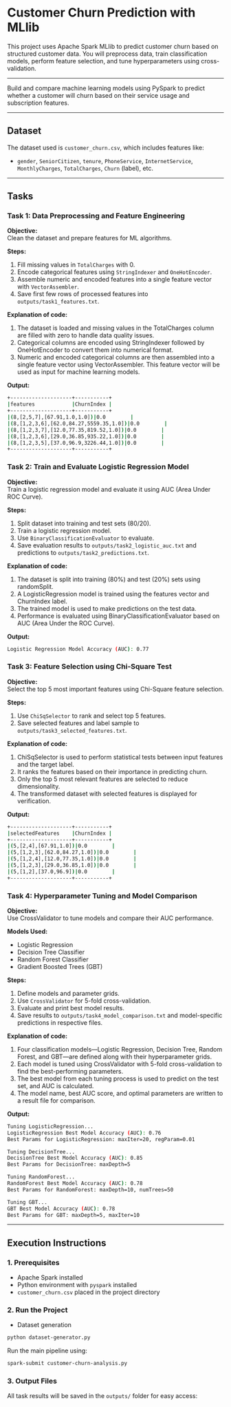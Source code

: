 # Customer Churn Prediction with MLlib

This project uses Apache Spark MLlib to predict customer churn based on structured customer data. You will preprocess data, train classification models, perform feature selection, and tune hyperparameters using cross-validation.

---

Build and compare machine learning models using PySpark to predict whether a customer will churn based on their service usage and subscription features.

---

## Dataset

The dataset used is `customer_churn.csv`, which includes features like:

- `gender`, `SeniorCitizen`, `tenure`, `PhoneService`, `InternetService`, `MonthlyCharges`, `TotalCharges`, `Churn` (label), etc.

---

## Tasks

### Task 1: Data Preprocessing and Feature Engineering

**Objective:**  
Clean the dataset and prepare features for ML algorithms.

**Steps:**
1. Fill missing values in `TotalCharges` with 0.
2. Encode categorical features using `StringIndexer` and `OneHotEncoder`.
3. Assemble numeric and encoded features into a single feature vector with `VectorAssembler`.
4. Save first few rows of processed features into `outputs/task1_features.txt`.

**Explanation of code:**
1. The dataset is loaded and missing values in the TotalCharges column are filled with zero to handle data quality issues.
2. Categorical columns are encoded using StringIndexer followed by OneHotEncoder to convert them into numerical format.
3. Numeric and encoded categorical columns are then assembled into a single feature vector using VectorAssembler.
This feature vector will be used as input for machine learning models.

**Output:**
```bash
+--------------------+-----------+
|features            |ChurnIndex |
+--------------------+-----------+
|(8,[2,5,7],[67.91,1.0,1.0])|0.0        |
|(8,[1,2,3,6],[62.0,84.27,5559.35,1.0])|0.0        |
|(8,[1,2,3,7],[12.0,77.35,819.52,1.0])|0.0        |
|(8,[1,2,3,6],[29.0,36.85,935.22,1.0])|0.0        |
|(8,[1,2,3,5],[37.0,96.9,3226.44,1.0])|0.0        |
+--------------------+-----------+

```
### Task 2: Train and Evaluate Logistic Regression Model

**Objective:**  
Train a logistic regression model and evaluate it using AUC (Area Under ROC Curve).

**Steps:**
1. Split dataset into training and test sets (80/20).
2. Train a logistic regression model.
3. Use `BinaryClassificationEvaluator` to evaluate.
4. Save evaluation results to `outputs/task2_logistic_auc.txt` and predictions to `outputs/task2_predictions.txt`.

**Explanation of code:**
1. The dataset is split into training (80%) and test (20%) sets using randomSplit.
2. A LogisticRegression model is trained using the features vector and ChurnIndex label.
3. The trained model is used to make predictions on the test data.
4. Performance is evaluated using BinaryClassificationEvaluator based on AUC (Area Under the ROC Curve).

**Output:**
```bash
Logistic Regression Model Accuracy (AUC): 0.77
```
### Task 3: Feature Selection using Chi-Square Test

**Objective:**  
Select the top 5 most important features using Chi-Square feature selection.

**Steps:**
1. Use `ChiSqSelector` to rank and select top 5 features.
2. Save selected features and label sample to `outputs/task3_selected_features.txt`.

**Explanation of code:**
1. ChiSqSelector is used to perform statistical tests between input features and the target label.
2. It ranks the features based on their importance in predicting churn.
3. Only the top 5 most relevant features are selected to reduce dimensionality.
4. The transformed dataset with selected features is displayed for verification.

**Output:**
```bash
+--------------------+-----------+
|selectedFeatures    |ChurnIndex |
+--------------------+-----------+
|(5,[2,4],[67.91,1.0])|0.0        |
|(5,[1,2,3],[62.0,84.27,1.0])|0.0        |
|(5,[1,2,4],[12.0,77.35,1.0])|0.0        |
|(5,[1,2,3],[29.0,36.85,1.0])|0.0        |
|(5,[1,2],[37.0,96.9])|0.0        |
+--------------------+-----------+
```
### Task 4: Hyperparameter Tuning and Model Comparison

**Objective:**  
Use CrossValidator to tune models and compare their AUC performance.

**Models Used:**
- Logistic Regression
- Decision Tree Classifier
- Random Forest Classifier
- Gradient Boosted Trees (GBT)

**Steps:**
1. Define models and parameter grids.
2. Use `CrossValidator` for 5-fold cross-validation.
3. Evaluate and print best model results.
4. Save results to `outputs/task4_model_comparison.txt` and model-specific predictions in respective files.

**Explanation of code:**
1. Four classification models—Logistic Regression, Decision Tree, Random Forest, and GBT—are defined along with their hyperparameter grids.
2. Each model is tuned using CrossValidator with 5-fold cross-validation to find the best-performing parameters.
3. The best model from each tuning process is used to predict on the test set, and AUC is calculated.
4. The model name, best AUC score, and optimal parameters are written to a result file for comparison.

**Output:**
```bash
Tuning LogisticRegression...
LogisticRegression Best Model Accuracy (AUC): 0.76
Best Params for LogisticRegression: maxIter=20, regParam=0.01

Tuning DecisionTree...
DecisionTree Best Model Accuracy (AUC): 0.85
Best Params for DecisionTree: maxDepth=5

Tuning RandomForest...
RandomForest Best Model Accuracy (AUC): 0.78
Best Params for RandomForest: maxDepth=10, numTrees=50

Tuning GBT...
GBT Best Model Accuracy (AUC): 0.78
Best Params for GBT: maxDepth=5, maxIter=10

```
---

## Execution Instructions

### 1. Prerequisites
- Apache Spark installed
- Python environment with `pyspark` installed
- `customer_churn.csv` placed in the project directory

### 2. Run the Project
- Dataset generation
```bash
python dataset-generator.py
```
Run the main pipeline using:
```bash
spark-submit customer-churn-analysis.py
```

### 3. Output Files
All task results will be saved in the `outputs/` folder for easy access:

